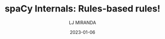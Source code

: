 ---
layout: post
type: post
title: "spaCy Internals: Rules-based rules!"
date: 2023-01-06
category: notebook
comments: true
author: "LJ MIRANDA"
published: true
tags: [nlp, spacy, machine learning, nlproc, natural language processing]
description: |
excerpt: |
---